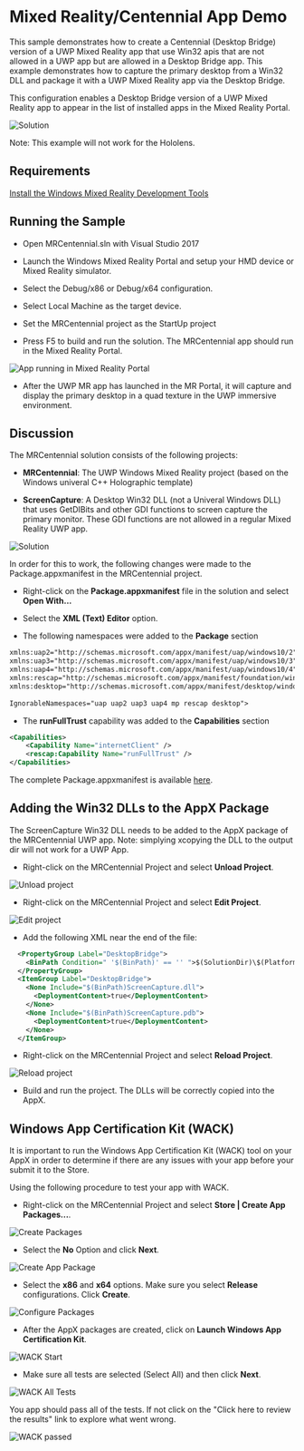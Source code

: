 # Mixed Reality/Centennial App Demo
This sample demonstrates how to create a Centennial (Desktop Bridge) version of a UWP Mixed Reality app that use Win32 apis that are not allowed in a UWP app but are allowed in a Desktop Bridge app.
This example demonstrates how to capture the primary desktop from a Win32 DLL and package it with a UWP Mixed Reality app via the Desktop Bridge.

This configuration enables a Desktop Bridge version of a UWP Mixed Reality app to appear in the list of installed apps in the Mixed Reality Portal.

![Solution](images/mr-all-apps.png)

Note: This example will not work for the Hololens.

## Requirements

[Install the Windows Mixed Reality Development Tools](https://developer.microsoft.com/en-us/windows/mixed-reality/install_the_tools)

## Running the Sample

* Open MRCentennial.sln with Visual Studio 2017

* Launch the Windows Mixed Reality Portal and setup your HMD device or Mixed Reality simulator.

* Select the Debug/x86 or Debug/x64 configuration. 

* Select Local Machine as the target device.

* Set the MRCentennial project as the StartUp project

* Press F5 to build and run the solution. The MRCentennial app should run in the Mixed Reality Portal.

![App running in Mixed Reality Portal](images/mrportal.png)

* After the UWP MR app has launched in the MR Portal, it will capture and display the primary desktop in a quad texture in the UWP immersive environment.


## Discussion

The MRCentennial solution consists of the following projects:

* **MRCentennial**: The UWP Windows Mixed Reality project (based on the Windows univeral C++ Holographic template)

* **ScreenCapture**: A Desktop Win32 DLL (not a Univeral Windows DLL) that uses GetDIBits and other GDI functions to screen capture the primary monitor. These GDI functions are not allowed in a regular Mixed Reality UWP app.


![Solution](images/solution.png)



In order for this to work, the following changes were made to the Package.appxmanifest in the MRCentennial project.

* Right-click on the **Package.appxmanifest** file in the solution and select **Open With...**

* Select the **XML (Text) Editor** option.

* The following namespaces were added to the **Package** section

```xml
xmlns:uap2="http://schemas.microsoft.com/appx/manifest/uap/windows10/2"
xmlns:uap3="http://schemas.microsoft.com/appx/manifest/uap/windows10/3"
xmlns:uap4="http://schemas.microsoft.com/appx/manifest/uap/windows10/4"
xmlns:rescap="http://schemas.microsoft.com/appx/manifest/foundation/windows10/restrictedcapabilities"
xmlns:desktop="http://schemas.microsoft.com/appx/manifest/desktop/windows10"
  
IgnorableNamespaces="uap uap2 uap3 uap4 mp rescap desktop">
```

* The **runFullTrust** capability was added to the **Capabilities** section
```xml
<Capabilities>
	<Capability Name="internetClient" />
	<rescap:Capability Name="runFullTrust" />
</Capabilities>
```

The complete Package.appxmanifest is available [here](https://github.com/stammen/uwp-cpp-examples/blob/master/MRCentennial/MRCentennial/Package.appxmanifest).

## Adding the Win32 DLLs to the AppX Package

The ScreenCapture Win32 DLL needs to be added to the AppX package of the MRCentennial UWP app. Note: simplying xcopying the DLL to the output dir will not work for a UWP App. 

* Right-click on the MRCentennial Project and select **Unload Project**.

![Unload project](images/unload-project.png)

* Right-click on the MRCentennial Project and select **Edit Project**.

![Edit project](images/edit-project.png)

* Add the following XML near the end of the file:

```xml
  <PropertyGroup Label="DesktopBridge">
    <BinPath Condition=" '$(BinPath)' == '' ">$(SolutionDir)\$(Platform)\$(Configuration)\</BinPath>
  </PropertyGroup>
  <ItemGroup Label="DesktopBridge">
    <None Include="$(BinPath)ScreenCapture.dll">
      <DeploymentContent>true</DeploymentContent>
    </None>
    <None Include="$(BinPath)ScreenCapture.pdb">
      <DeploymentContent>true</DeploymentContent>
    </None>
  </ItemGroup>
 ```
 
* Right-click on the MRCentennial Project and select **Reload Project**.

![Reload project](images/reload-project.png)

* Build and run the project. The DLLs will be correctly copied into the AppX.

## Windows App Certification Kit (WACK)

It is important to run the Windows App Certification Kit (WACK) tool on your AppX in order to determine if there are any issues with your app before your submit it to the Store. 

Using the following procedure to test your app with WACK.
 
* Right-click on the MRCentennial Project and select **Store | Create App Packages...**.

![Create Packages](images/create-app-package.png)

* Select the **No** Option and click **Next**.

![Create App Package](images/create-package.png)

* Select the **x86** and **x64** options. Make sure you select **Release** configurations. Click **Create**.

![Configure Packages](images/configure-package.png)

* After the AppX packages are created, click on **Launch Windows App Certification Kit**.

![WACK Start](images/wack-start.png)

* Make sure all tests are selected (Select All) and then click **Next**.

![WACK All Tests](images/wack-all-tests.png)

You app should pass all of the tests. If not click on the "Click here to review the results" link to explore what went wrong.

![WACK passed](images/wack-passed.png)


